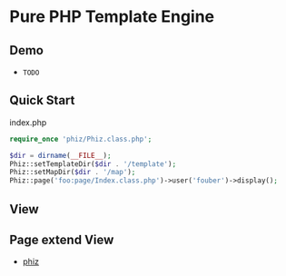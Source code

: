 Pure PHP Template Engine
=======

## Demo

* ``TODO``

## Quick Start

index.php

```php
require_once 'phiz/Phiz.class.php';

$dir = dirname(__FILE__);
Phiz::setTemplateDir($dir . '/template');
Phiz::setMapDir($dir . '/map');
Phiz::page('foo:page/Index.class.php')->user('fouber')->display();
```

## View

## Page extend View

* [phiz](https://github.com/fouber/phiz)